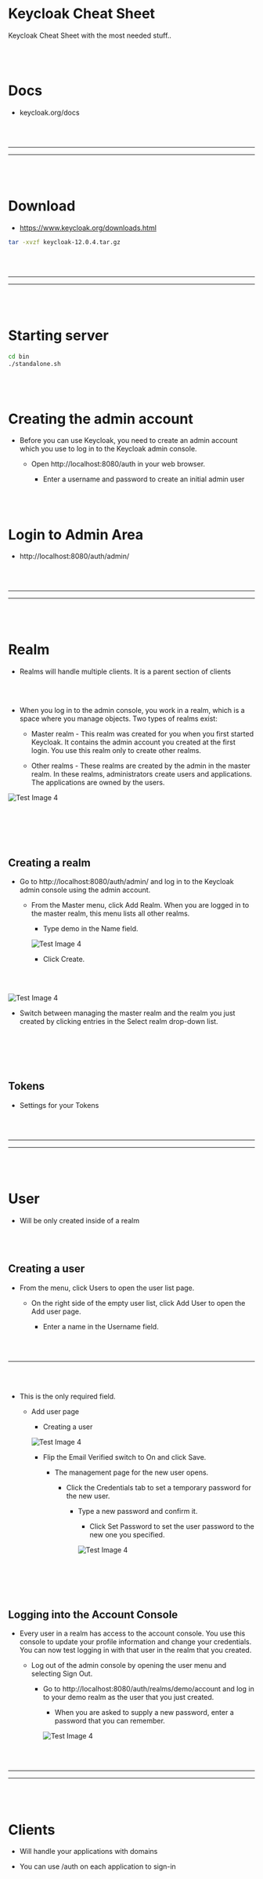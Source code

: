 # Keycloak Cheat Sheet
Keycloak Cheat Sheet with the most needed stuff..




<br><br>

# Docs
- keycloak.org/docs



































<br><br>
____________________________________________
____________________________________________
<br><br>



# Download
- https://www.keycloak.org/downloads.html
```bash
tar -xvzf keycloak-12.0.4.tar.gz
```

































<br><br>
____________________________________________
____________________________________________
<br><br>


# Starting server
```bash
cd bin
./standalone.sh
```

<br><br>


# Creating the admin account
- Before you can use Keycloak, you need to create an admin account which you use to log in to the Keycloak admin console.

  - Open http://localhost:8080/auth in your web browser.
  
    - Enter a username and password to create an initial admin user


<br><br>


# Login to Admin Area
- http://localhost:8080/auth/admin/

























<br><br>
____________________________________________
____________________________________________
<br><br>


# Realm
- Realms will handle multiple clients. It is a parent section of clients

<br><br>

- When you log in to the admin console, you work in a realm, which is a space where you manage objects. Two types of realms exist:

  - Master realm - This realm was created for you when you first started Keycloak. It contains the admin account you created at the first login. You use this realm only to create other realms.

  - Other realms - These realms are created by the admin in the master realm. In these realms, administrators create users and applications. The applications are owned by the users.

![Test Image 4](https://www.keycloak.org/docs/latest/getting_started/images/master_realm.png)




<br><br><br><br>



## Creating a realm
- Go to http://localhost:8080/auth/admin/ and log in to the Keycloak admin console using the admin account.

  - From the Master menu, click Add Realm. When you are logged in to the master realm, this menu lists all other realms.

    - Type demo in the Name field.

    ![Test Image 4](https://www.keycloak.org/docs/latest/getting_started/images/add-demo-realm.png)

      - Click Create.



<br><br>


![Test Image 4](https://www.keycloak.org/docs/latest/getting_started/images/demo-realm.png)

- Switch between managing the master realm and the realm you just created by clicking entries in the Select realm drop-down list.







<br><br><br><br>

## Tokens
- Settings for your Tokens

















































<br><br>
____________________________________________
____________________________________________
<br><br>


# User

- Will be only created inside of a realm

<br><br>



## Creating a user
- From the menu, click Users to open the user list page.

  - On the right side of the empty user list, click Add User to open the Add user page.

    - Enter a name in the Username field.



<br><br>
-- -- -- -- -- -- -- -- -- -- -- -- -- -- -- -- -- -- -- -- -- -- 
<br><br>


- This is the only required field.

  - Add user page

    - Creating a user

    ![Test Image 4](https://www.keycloak.org/docs/latest/getting_started/images/add-user.png)

      - Flip the Email Verified switch to On and click Save.

        - The management page for the new user opens.

          - Click the Credentials tab to set a temporary password for the new user.

            - Type a new password and confirm it.

              - Click Set Password to set the user password to the new one you specified.

              ![Test Image 4](https://www.keycloak.org/docs/latest/getting_started/images/user-credentials.png)






          





<br><br><br><br>

## Logging into the Account Console

- Every user in a realm has access to the account console. You use this console to update your profile information and change your credentials. You can now test logging in with that user in the realm that you created.

  - Log out of the admin console by opening the user menu and selecting Sign Out.

    - Go to http://localhost:8080/auth/realms/demo/account and log in to your demo realm as the user that you just created.

      - When you are asked to supply a new password, enter a password that you can remember.

      ![Test Image 4](https://www.keycloak.org/docs/latest/getting_started/images/update-password.png)

























































































<br><br>
____________________________________________
____________________________________________
<br><br>


# Clients

- Will handle your applications with domains

- You can use /auth on each application to sign-in

<br><br>









































































<br><br>
____________________________________________
____________________________________________
<br><br>



# Roles
- Roles identify a type or category of user. Admin, user, manager, and employee are all typical roles that may exist in an organization. Applications often assign access and permissions to specific roles rather than individual users as dealing with users can be too fine grained and hard to manage. For example, the Admin Console has specific roles which give permission to users to access parts of the Admin Console UI and perform certain actions. There is a global namespace for roles and each client also has its own dedicated namespace where roles can be defined.


<br><br>

## Realm Roles
- Realm-level roles are a global namespace to define your roles. You can see the list of built-in and created roles by clicking the Roles left menu item.

![Test Image 4](https://www.keycloak.org/docs/latest/server_admin/keycloak-images/roles.png)

  <br><br>
  - To create a role, click Add Role on this page, enter in the name and description of the role, and click Save.
  
  ![Test Image 4](https://www.keycloak.org/docs/latest/server_admin/keycloak-images/role.png)








<br><br><br><br>

## Client Roles
- Client roles are basically a namespace dedicated to a client. Each client gets its own namespace. Client roles are managed under the Roles tab under each individual client. You interact with this UI the same way you do for realm-level roles.







<br><br><br><br>

## Composite Roles (https://www.keycloak.org/docs/6.0/server_admin/#_composite-roles)
- Any realm or client level role can be turned into a composite role. A composite role is a role that has one or more additional roles associated with it. When a composite role is mapped to the user, the user also gains the roles associated with that composite. This inheritance is recursive so any composite of composites also gets inherited.

<br><br>

To turn a regular role into a composite role, go to the role detail page and flip the Composite Role switch on.

![Test Image 4](https://www.keycloak.org/docs/latest/server_admin/keycloak-images/composite-role.png)






















































<br><br>
____________________________________________
____________________________________________
<br><br>


# Securing a sample application (https://www.keycloak.org/docs/latest/getting_started/index.html#securing-a-sample-application)
- Now that you have an admin account, a realm, and a user, you can use Keycloak to secure a sample WildFly servlet application. You install a WildFly client adapter, register the application in the admin console, modify the WildFly instance to work with Keycloak, and use Keycloak with some sample code to secure the application.

  <br><br>
  - Prerequisites
    - You need to adjust the port used by Keycloak to avoid port conflicts with WildFly.

















































<br><br>
____________________________________________
____________________________________________
<br><br>

# Gatekeeper (https://github.com/oneconcern/keycloak-gatekeeper)
- Dynamic adapter thats work together with Keycloak. Or in other words a middleware

<br><br>


## DOCS
- https://www.keycloak.org/docs/latest/securing_apps/#_keycloak_generic_adapter


